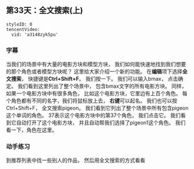 ## 第33天：全文搜索(上)
 


  
```@TencentVideo
styleID: 0
tencentVideo:
  vid: 'a3148zyk5pu'

```




### 字幕

当我们的场景中有大量的电影方块和模型方块， 
我们如何能快速地找到我们想要的那个角色或者模型方块呢？
这里给大家介绍一个新的功能。
在**编辑**项下选择**全文搜索**，
快捷键是**Ctrl+Shift+F**。
我们按一下。
我们可以输入bmax，
点击确定。
我们看到这里列出了整个场景中，
包含bmax文字的所有电影方块。
同样，如果一个电影方块中有很多角色，
比如这个电影方块，它里边有上百个角色。
每个角色都有不同的名字，我们将鼠标放上去，
**右键**可以起名。
我们也可以按Ctrl+Shift+F，
全文搜索pigeon。
我们看到它列出了整个场景中所有包含pigeon这个单词的角色。
37表示这个电影方块中的第37个角色，
我们点击它。
我们看到它自动打开了这个电影方块，
并且自动帮我们选择了pigeon1这个角色。
我们看一下，角色在这里。

### 动手练习
到推荐列表中找一些别人的作品， 然后用全文搜索的方式看看

